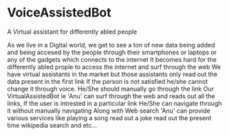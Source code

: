 # VoiceAssistedBot

A Virtual assistant for differently abled people

As we live in a Digital world, we get to see a ton of new data being added and being accesed by the people through their smartphones or laptops or any of the gadgets which connects to the internet
It becomes hard for the differently abled prople to access the internet and surf through the web
We have virtual assistants in the market but those assistants only read out the data present in the first link
If the person is not satisfied he/she cannot change it through voice. He/She should manually go through the link
Our VirtualAssistedBot ie 'Anu' can surf through the web and reads out all the links, If the user is intrested in a particular link He/She can navigate through it without manually navigating
Along with Web search 'Anu' can provide various services like
playing a song
read out a joke
read out the present time
wikipedia search and etc...
